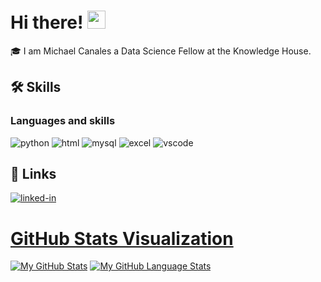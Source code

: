 # Hi there! <img src="https://media.giphy.com/media/hvRJCLFzcasrR4ia7z/giphy.gif" width="29px" height="29px">
🎓 I am Michael Canales a Data Science Fellow at the Knowledge House.
## 🛠️ Skills

### Languages and skills
![python](https://img.shields.io/badge/Python-3776AB?style=for-the-badge&logo=python&logoColor=white)
![html](https://img.shields.io/badge/HTML-239120?style=for-the-badge&logo=html5&logoColor=white)
![mysql](https://img.shields.io/badge/MySQL-005C84?style=for-the-badge&logo=mysql&logoColor=white)
![excel](https://img.shields.io/badge/Microsoft_Excel-217346?style=for-the-badge&logo=microsoft-excel&logoColor=white)
![vscode](https://img.shields.io/badge/Visual_Studio_Code-0078D4?style=for-the-badge&logo=visual%20studio%20code&logoColor=white)

## 🔗 Links
[![linked-in](https://img.shields.io/badge/Linked_In-0077B5?style=for-the-badge&logo=LinkedIn&logoColor=white)](https://www.linkedin.com/in/micanales/)



# [GitHub Stats Visualization](https://github.com/MichaelJCanales/github-stats)
[![My GitHub Stats](https://github-readme-stats.vercel.app/api/?username=MichaelJCanales&count_private=true&theme=tokyonight&showicons=true)]()
[![My GitHub Language Stats](https://github-readme-stats.vercel.app/api/top-langs/?username=MichaelJCanales&langs_count=5&theme=tokyonight)]()

